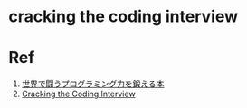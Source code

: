 # cracking the coding interview

# Ref

1.  [世界で闘うプログラミング力を鍛える本](https://www.amazon.co.jp/dp/4839960100)
2.  [Cracking the Coding Interview](https://www.amazon.co.jp/dp/0984782850)
